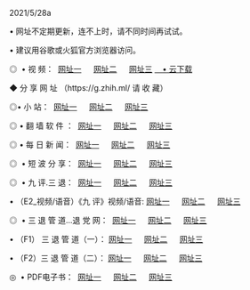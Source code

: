<p>2021/5/28a
<p>• 网址不定期更新，连不上时，请不同时间再试试。
<p>• 建议用谷歌或火狐官方浏览器访问。
<p>◎  • 视 频： 
<a href="http://hif.aud.bar/" target="_blank">网址一</a> 　 
<a href="http://hto.aud.bar/" target="_blank">网址二</a> 　 
<a href="http://hpy.aud.bar/b.html" target="_blank">网址三</a>
<a href="https://yadi.sk/d/d0sUeAOpal3njw" target="_blank">　• 云下载 </a></p>
<p>◆ 分 享 网 址 （https://g.zhih.ml/ 请 收 藏） </p>

<p>◎•  小 站：  
<a href="http://hif.aud.bar/f.html" target="_blank">网址一</a> 　 
<a href="http://hto.aud.bar/h.html" target="_blank">网址二</a> 　 
<a href="http://hpy.aud.bar/k/" target="_blank">网址三</a></p><p>

<p>◎  • 翻 墙 软 件 ：  
<a href="http://hif.aud.bar/ff/" target="_blank">网址一</a> 　 
<a href="http://hto.aud.bar/s/read/a1_nd.html" target="_blank">网址二</a> 　 
<a href="http://hpy.aud.bar/ff/index.html" target="_blank">网址三</a></p>
<p>◎  • 每 日 新 闻：  
<a href="http://hif.aud.bar/day/" target="_blank">网址一</a> 　 
<a href="http://hto.aud.bar/day/" target="_blank">网址二</a> 　 
<a href="http://hto.aud.bar/day/index.html" target="_blank">网址三</a></p>
<p>◎   • 短 波 分 享：  
<a href="http://hif.aud.bar/h/" target="_blank">网址一</a> 　 
<a href="http://hpy.aud.bar/h/" target="_blank">网址二</a> 　 
<a href="http://hto.aud.bar/h/index.html" target="_blank">网址三</a></p>
<p>◎   • 九 评.三 退：  
<a href="http://hif.aud.bar/t/" target="_blank">网址一</a> 　 
<a href="http://hpy.aud.bar/v2/index.html" target="_blank">网址二</a> 　 
<a href="http://hto.aud.bar/tt/index.html" target="_blank">网址三</a> 　</p>
<p>  • （E2_视频/语音）《九 评》视频/语音: 
<a href="http://hif.aud.bar/7738.html" target="_blank">网址一</a> 　 
<a href="http://hpy.aud.bar/7614.html" target="_blank">网址二</a> 　 
<a href="http://hto.aud.bar/7633.html" target="_blank">网址三</a></p>
<p>◎   • 三 退 管 道...退 党 网：  
<a href="http://hif.aud.bar/go/td1.html" target="_blank">网址一</a> 　 
<a href="http://hpy.aud.bar/go/td2.html" target="_blank">网址二</a> 　 
<a href="http://hto.aud.bar/go/td3.html" target="_blank">网址三</a></p>
<p>  • （F1） 三 退 管 道（一）： 
<a href="http://hif.aud.bar/dd/" target="_blank">网址一</a> 　 
<a href="http://hpy.aud.bar/s/read/a1_tdx.html" target="_blank">网址二</a> 　 
<a href="http://hto.aud.bar/dd/" target="_blank">网址三</a></p>
<p>  • （F2）三 退 管 道（二）： 
<a href="http://hpy.aud.bar/d/" target="_blank">网址一</a> 　 
<a href="http://hif.aud.bar/d/index.html" target="_blank">网址二</a> 　 
<a href="http://hto.aud.bar/d/" target="_blank">网址三</a></p>
<p>◎   • PDF电子书：  
<a href="http://hif.aud.bar/p/" target="_blank">网址一</a> 　 
<a href="http://hto.aud.bar/p/index.html" target="_blank">网址二</a> 　 
<a href="http://hpy.aud.bar/p/" target="_blank">网址三</a></p>
